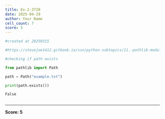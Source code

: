 ```yaml
---
title: Ex-2-3720
date: 2025-04-29
author: Your Name
cell_count: 7
score: 5
---
```


```python
#created at 20250315
```


```python
#https://stevejoe1412.gitbook.io/ssn/python-subtopics/11.-pathlib-module
```


```python
#checking if path exists
```


```python
from pathlib import Path
```


```python
path = Path("example.txt")
```


```python
print(path.exists())
```

    False



```python

```


---
**Score: 5**